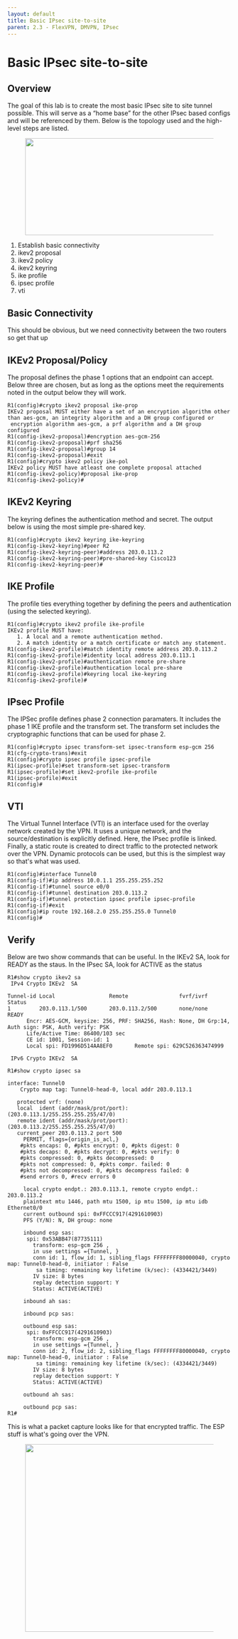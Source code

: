 ```yaml
---
layout: default
title: Basic IPsec site-to-site
parent: 2.3 - FlexVPN, DMVPN, IPsec
---
```

# Basic IPsec site-to-site
## Overview

The goal of this lab is to create the most basic IPsec site to site tunnel possible. This will serve as a “home base” for the other IPsec based configs and will be referenced by them. Below is the topology used and the high-level steps are listed.

<figure class="image"><img style="aspect-ratio:519/218;" src="2_Basic IPsec site-to-site_i.png" width="519" height="218"></figure>

1.  Establish basic connectivity
2.  ikev2 proposal
3.  ikev2 policy
4.  ikev2 keyring
5.  ike profile
6.  ipsec profile
7.  vti

## Basic Connectivity

This should be obvious, but we need connectivity between the two routers so get that up

## IKEv2 Proposal/Policy

The proposal defines the phase 1 options that an endpoint can accept. Below three are chosen, but as long as the options meet the requirements noted in the output below they will work. 

```
R1(config)#crypto ikev2 proposal ike-prop
IKEv2 proposal MUST either have a set of an encryption algorithm other than aes-gcm, an integrity algorithm and a DH group configured or 
 encryption algorithm aes-gcm, a prf algorithm and a DH group configured
R1(config-ikev2-proposal)#encryption aes-gcm-256
R1(config-ikev2-proposal)#prf sha256
R1(config-ikev2-proposal)#group 14
R1(config-ikev2-proposal)#exit
R1(config)#crypto ikev2 policy ike-pol
IKEv2 policy MUST have atleast one complete proposal attached 
R1(config-ikev2-policy)#proposal ike-prop
R1(config-ikev2-policy)#
```

## IKEv2 Keyring

The keyring defines the authentication method and secret. The output below is using the most simple pre-shared key.

```
R1(config)#crypto ikev2 keyring ike-keyring
R1(config-ikev2-keyring)#peer R2
R1(config-ikev2-keyring-peer)#address 203.0.113.2
R1(config-ikev2-keyring-peer)#pre-shared-key Cisco123
R1(config-ikev2-keyring-peer)#
```

## IKE Profile

The profile ties everything together by defining the peers and authentication (using the selected keyring).

```
R1(config)#crypto ikev2 profile ike-profile
IKEv2 profile MUST have:
   1. A local and a remote authentication method.
   2. A match identity or a match certificate or match any statement.
R1(config-ikev2-profile)#match identity remote address 203.0.113.2
R1(config-ikev2-profile)#identity local address 203.0.113.1
R1(config-ikev2-profile)#authentication remote pre-share
R1(config-ikev2-profile)#authentication local pre-share
R1(config-ikev2-profile)#keyring local ike-keyring
R1(config-ikev2-profile)#    
```

## IPsec Profile

The IPSec profile defines phase 2 connection paramaters. It includes the phase 1 IKE profile and the transform set. The transform set includes the cryptographic functions that can be used for phase 2. 

```
R1(config)#crypto ipsec transform-set ipsec-transform esp-gcm 256
R1(cfg-crypto-trans)#exit
R1(config)#crypto ipsec profile ipsec-profile
R1(ipsec-profile)#set transform-set ipsec-transform
R1(ipsec-profile)#set ikev2-profile ike-profile
R1(ipsec-profile)#exit
R1(config)#
```

## VTI

The Virtual Tunnel Interface (VTI) is an interface used for the overlay network created by the VPN. It uses a unique network, and the source/destination is explicitly defined. Here, the IPsec profile is linked. Finally, a static route is created to direct traffic to the protected network over the VPN. Dynamic protocols can be used, but this is the simplest way so that's what was used. 

```
R1(config)#interface Tunnel0
R1(config-if)#ip address 10.0.1.1 255.255.255.252
R1(config-if)#tunnel source e0/0
R1(config-if)#tunnel destination 203.0.113.2
R1(config-if)#tunnel protection ipsec profile ipsec-profile
R1(config-if)#exit
R1(config)#ip route 192.168.2.0 255.255.255.0 Tunnel0
R1(config)#
```

## Verify

Below are two show commands that can be useful. In the IKEv2 SA, look for READY as the staus. In the IPsec SA, look for ACTIVE as the status

```
R1#show crypto ikev2 sa
 IPv4 Crypto IKEv2  SA 

Tunnel-id Local                 Remote                fvrf/ivrf            Status 
1         203.0.113.1/500       203.0.113.2/500       none/none            READY  
      Encr: AES-GCM, keysize: 256, PRF: SHA256, Hash: None, DH Grp:14, Auth sign: PSK, Auth verify: PSK
      Life/Active Time: 86400/103 sec
      CE id: 1001, Session-id: 1
      Local spi: FD1996D514AA8EF0       Remote spi: 629C526363474999

 IPv6 Crypto IKEv2  SA 

R1#show crypto ipsec sa

interface: Tunnel0
    Crypto map tag: Tunnel0-head-0, local addr 203.0.113.1

   protected vrf: (none)
   local  ident (addr/mask/prot/port): (203.0.113.1/255.255.255.255/47/0)
   remote ident (addr/mask/prot/port): (203.0.113.2/255.255.255.255/47/0)
   current_peer 203.0.113.2 port 500
     PERMIT, flags={origin_is_acl,}
    #pkts encaps: 0, #pkts encrypt: 0, #pkts digest: 0
    #pkts decaps: 0, #pkts decrypt: 0, #pkts verify: 0
    #pkts compressed: 0, #pkts decompressed: 0
    #pkts not compressed: 0, #pkts compr. failed: 0
    #pkts not decompressed: 0, #pkts decompress failed: 0
    #send errors 0, #recv errors 0

     local crypto endpt.: 203.0.113.1, remote crypto endpt.: 203.0.113.2
     plaintext mtu 1446, path mtu 1500, ip mtu 1500, ip mtu idb Ethernet0/0
     current outbound spi: 0xFFCCC917(4291610903)
     PFS (Y/N): N, DH group: none

     inbound esp sas:
      spi: 0x53ABB47(87735111)
        transform: esp-gcm 256 ,
        in use settings ={Tunnel, }
        conn id: 1, flow_id: 1, sibling_flags FFFFFFFF80000040, crypto map: Tunnel0-head-0, initiator : False
         sa timing: remaining key lifetime (k/sec): (4334421/3449)
        IV size: 8 bytes
        replay detection support: Y
        Status: ACTIVE(ACTIVE)

     inbound ah sas:

     inbound pcp sas:

     outbound esp sas:
      spi: 0xFFCCC917(4291610903)
        transform: esp-gcm 256 ,
        in use settings ={Tunnel, }
        conn id: 2, flow_id: 2, sibling_flags FFFFFFFF80000040, crypto map: Tunnel0-head-0, initiator : False
         sa timing: remaining key lifetime (k/sec): (4334421/3449)
        IV size: 8 bytes
        replay detection support: Y
        Status: ACTIVE(ACTIVE)
          
     outbound ah sas:

     outbound pcp sas:
R1# 
```

This is what a packet capture looks like for that encrypted traffic. The ESP stuff is what's going over the VPN.

<figure class="image"><img style="aspect-ratio:1624/422;" src="1_Basic IPsec site-to-site_i.png" width="1624" height="422"></figure>
